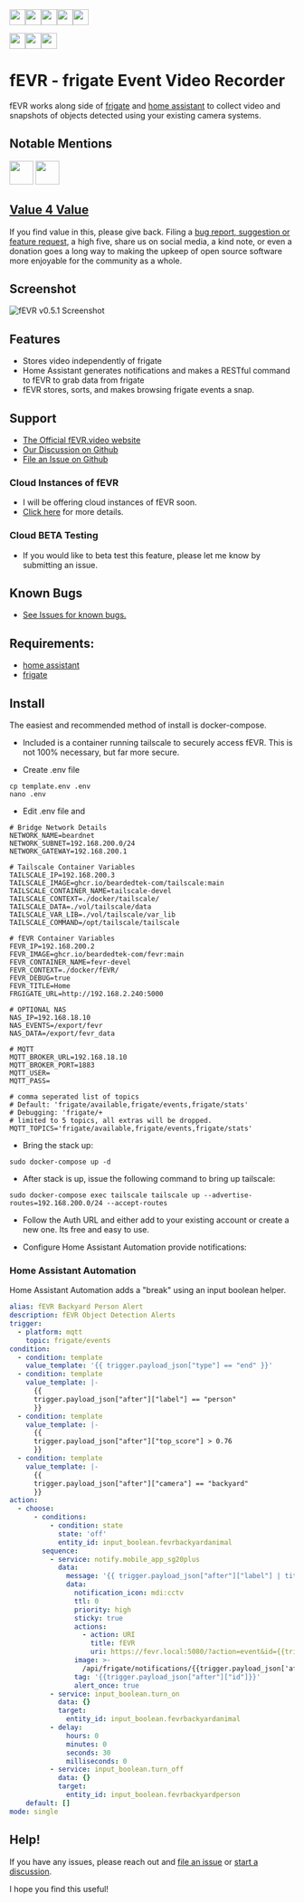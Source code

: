 <div><span align="left" style="vertical-align:middle; padding=1em;"><a target="_blank" href="https://www.facebook.com/sharer/sharer.php?u=http%3A%2F%2Ffevr.video"><img src='https://fevr.video/img/share-fb.svg' style="height: 2em;"></a><a target="_blank" href="https://twitter.com/intent/tweet?url=http%3A%2F%2Ffevr.video&text=AI%20Object%20Detection%20with%20fEVR%20-%20frigate%20Event%20Video%20Recorder"><img src='https://fevr.video/img/share-twitter.svg' style="height: 2em;"></a><a target="_blank" href="http://pinterest.com/pin/create/button/?url=http%3A%2F%2Ffevr.video&media=&description=AI%20Object%20Detection%20with%20fEVR%20-%20frigate%20Event%20Video%20Recorder"><img src='https://fevr.video/img/share-pin.svg' style="height: 2em;"></a><a target="_blank" href="https://reddit.com/submit?url=https://fevr.video&title=AI%20Object%20Detection%20with%20fEVR%20-%20frigate%20Event%20Video%20Recorder"><img src='https://fevr.video/img/share-reddit.svg' style="height: 2em;"></a><a target="_blank" href="http://www.linkedin.com/shareArticle?mini=true&url=http%3A%2F%2Ffevr.video&title=AI%20Object%20Detection%20with%20fEVR%20-%20frigate%20Event%20Video%20Recorder"><img src='https://fevr.video/img/share-linkedin.svg' style="height: 2em;"></a></p><span align="right" style="vertical-align:middle; padding=1em;"><a href="https://www.paypal.com/donate/?hosted_button_id=ZAHLQF24WAKES"><img src='https://fevr.video/img/paypal-donate.svg' style="height: 2em;"></a><a href="https://github.com/sponsors/BeardedTek-com"><img src='https://fevr.video/img/github-sponsor.svg' style="height: 2em;"></a><a href="https://tallyco.in/s/waqwip/"><img src='https://fevr.video/img/tallycoin-donate.png' style="height: 2em;"></a></p></div>

# fEVR - frigate Event Video Recorder
fEVR works along side of [frigate](https://frigate.video) and [home assistant](https://www.home-assistant.io/) to collect video and snapshots of objects detected using your existing camera systems.

## Notable Mentions
<a href="https://selfhosted.show/67"><img src="https://assets.fireside.fm/file/fireside-images/podcasts/images/7/7296e34a-2697-479a-adfb-ad32329dd0b0/cover_small.jpg?v=2" style="height:3em;"></a> <a href="https://linuxunplugged.com/451"><img src="https://assets.fireside.fm/file/fireside-images/podcasts/images/f/f31a453c-fa15-491f-8618-3f71f1d565e5/cover_small.jpg?v=3" style="height:3em;"></a>

## [Value 4 Value](https://www.entrepreneurability.nl/value-for-value-model/?lang=en)
If you find value in this, please give back.  Filing a [bug report, suggestion or feature request](https://github.com/BeardedTek-com/fEVR/issues/new/choose), a high five, share us on social media, a kind note, or even a donation goes a long way to making the upkeep of open source software more enjoyable for the community as a whole.

## Screenshot
![fEVR v0.5.1 Screenshot](https://fevr.video/img/screenshot.png)


## Features
- Stores video independently of frigate
- Home Assistant generates notifications and makes a RESTful command to fEVR to grab data from frigate
- fEVR stores, sorts, and makes browsing frigate events a snap.

## Support
- [The Official fEVR.video website](https://fevr.video)
- [Our Discussion on Github](https://github.com/BeardedTek-com/fEVR/discussions)
- [File an Issue on Github](https://github.com/BeardedTek-com/fEVR/issues)


### Cloud Instances of fEVR
- I will be offering cloud instances of fEVR soon.
- [Click here](https://fevr.video) for more details.
### Cloud BETA Testing
- If you would like to beta test this feature, please let me know by submitting an issue.

## Known Bugs
- [See Issues for known bugs.](https://github.com/BeardedTek-com/fEVR/issues)

## Requirements:
- [home assistant](https://home-assistant.io)
- [frigate](https://frigate.video)

## Install
The easiest and recommended method of install is docker-compose.
- Included is a container running tailscale to securely access fEVR.  This is not 100% necessary, but far more secure.

- Create .env file
```
cp template.env .env
nano .env
```
- Edit .env file and
```
# Bridge Network Details
NETWORK_NAME=beardnet
NETWORK_SUBNET=192.168.200.0/24
NETWORK_GATEWAY=192.168.200.1

# Tailscale Container Variables
TAILSCALE_IP=192.168.200.3
TAILSCALE_IMAGE=ghcr.io/beardedtek-com/tailscale:main
TAILSCALE_CONTAINER_NAME=tailscale-devel
TAILSCALE_CONTEXT=./docker/tailscale/
TAILSCALE_DATA=./vol/tailscale/data
TAILSCALE_VAR_LIB=./vol/tailscale/var_lib
TAILSCALE_COMMAND=/opt/tailscale/tailscale

# fEVR Container Variables
FEVR_IP=192.168.200.2
FEVR_IMAGE=ghcr.io/beardedtek-com/fevr:main
FEVR_CONTAINER_NAME=fevr-devel
FEVR_CONTEXT=./docker/fEVR/
FEVR_DEBUG=true
FEVR_TITLE=Home
FRGIGATE_URL=http://192.168.2.240:5000

# OPTIONAL NAS
NAS_IP=192.168.18.10
NAS_EVENTS=/export/fevr
NAS_DATA=/export/fevr_data

# MQTT
MQTT_BROKER_URL=192.168.18.10
MQTT_BROKER_PORT=1883
MQTT_USER=
MQTT_PASS=

# comma seperated list of topics
# Default: 'frigate/available,frigate/events,frigate/stats'
# Debugging: 'frigate/+
# limited to 5 topics, all extras will be dropped.
MQTT_TOPICS='frigate/available,frigate/events,frigate/stats'

```
- Bring the stack up:
```
sudo docker-compose up -d
```
- After stack is up, issue the following command to bring up tailscale:
```
sudo docker-compose exec tailscale tailscale up --advertise-routes=192.168.200.0/24 --accept-routes
```
- Follow the Auth URL and either add to your existing account or create a new one.  Its free and easy to use.

- Configure Home Assistant Automation provide notifications:

### Home Assistant Automation
Home Assistant Automation adds a "break" using an input boolean helper.
```yaml
alias: fEVR Backyard Person Alert
description: fEVR Object Detection Alerts
trigger:
  - platform: mqtt
    topic: frigate/events
condition:
  - condition: template
    value_template: '{{ trigger.payload_json["type"] == "end" }}'
  - condition: template
    value_template: |-
      {{
      trigger.payload_json["after"]["label"] == "person"
      }}
  - condition: template
    value_template: |-
      {{
      trigger.payload_json["after"]["top_score"] > 0.76
      }}
  - condition: template
    value_template: |-
      {{
      trigger.payload_json["after"]["camera"] == "backyard"
      }}
action:
  - choose:
      - conditions:
          - condition: state
            state: 'off'
            entity_id: input_boolean.fevrbackyardanimal
        sequence:
          - service: notify.mobile_app_sg20plus
            data:
              message: '{{ trigger.payload_json["after"]["label"] | title }} Detected'
              data:
                notification_icon: mdi:cctv
                ttl: 0
                priority: high
                sticky: true
                actions:
                  - action: URI
                    title: fEVR
                    uri: https://fevr.local:5080/?action=event&id={{trigger.payload_json['after']['id']}}
                image: >-
                  /api/frigate/notifications/{{trigger.payload_json['after']['id']}}/snapshot.jpg?bbox=1
                tag: '{{trigger.payload_json["after"]["id"]}}'
                alert_once: true
          - service: input_boolean.turn_on
            data: {}
            target:
              entity_id: input_boolean.fevrbackyardanimal
          - delay:
              hours: 0
              minutes: 0
              seconds: 30
              milliseconds: 0
          - service: input_boolean.turn_off
            data: {}
            target:
              entity_id: input_boolean.fevrbackyardperson
    default: []
mode: single

```
## Help!
If you have any issues, please reach out and [file an issue](https://github.com/BeardedTek-com/fEVR/issues) or [start a discussion](https://github.com/BeardedTek-com/fEVR/discussions).

I hope you find this useful!
